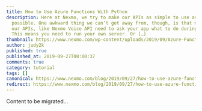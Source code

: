 ```yaml
---
title: How to Use Azure Functions With Python
description: Here at Nexmo, we try to make our APIs as simple to use as
  possible. One awkward thing we can’t get away from, though, is that many of
  our APIs, like Nexmo Voice API need to ask your app what to do during a call.
  This means you need to run your own server. Or […]
thumbnail: https://www.nexmo.com/wp-content/uploads/2019/09/Azure-Functions-Python_1200x675.jpg
author: judy2k
published: true
published_at: 2019-09-27T08:00:37
comments: true
category: tutorial
tags: []
canonical: https://www.nexmo.com/blog/2019/09/27/how-to-use-azure-functions-with-python-dr
redirect: https://www.nexmo.com/blog/2019/09/27/how-to-use-azure-functions-with-python-dr
---
```

Content to be migrated...
